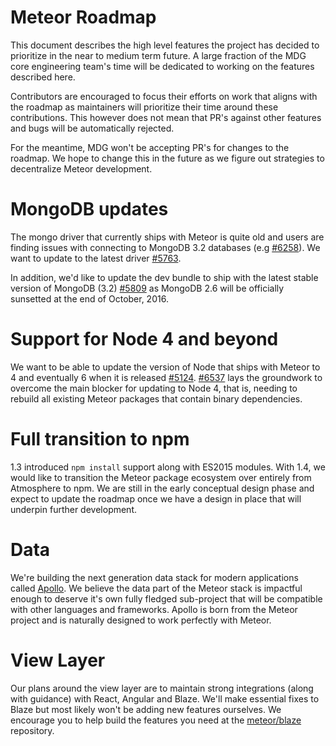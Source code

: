 Meteor Roadmap
==============

This document describes the high level features the project has decided to prioritize in the near to medium term future. A large fraction of the MDG core engineering team's time will be dedicated to working on the features described here.

Contributors are encouraged to focus their efforts on work that aligns with the roadmap as maintainers will prioritize their time around these contributions. This however does not mean that PR's against other features and bugs will be automatically rejected.

For the meantime, MDG won't be accepting PR's for changes to the roadmap. We hope to change this in the future as we figure out strategies to decentralize Meteor development.

# MongoDB updates

The mongo driver that currently ships with Meteor is quite old and users are finding issues with connecting to MongoDB 3.2 databases (e.g [#6258](https://github.com/meteor/meteor/issues/6258)). We want to update to the latest driver [#5763](https://github.com/meteor/meteor/issues/5763).

In addition, we'd like to update the dev bundle to ship with the latest stable version of MongoDB (3.2) [#5809](https://github.com/meteor/meteor/issues/5809) as MongoDB 2.6 will be officially sunsetted at the end of October, 2016.

# Support for Node 4 and beyond

We want to be able to update the version of Node that ships with Meteor to 4 and eventually 6 when it is released [#5124](https://github.com/meteor/meteor/issues/5124). [#6537](https://github.com/meteor/meteor/issues/6537) lays the groundwork to overcome the main blocker for updating to Node 4, that is, needing to rebuild all existing Meteor packages that contain binary dependencies.

# Full transition to npm

1.3 introduced `npm install` support along with ES2015 modules. With 1.4, we would like to transition the Meteor package ecosystem over entirely from Atmosphere to npm. We are still in the early conceptual design phase and expect to update the roadmap once we have a design in place that will underpin further development. 

# Data

We're building the next generation data stack for modern applications called [Apollo](https://github.com/apollostack/apollo). We believe the data part of the Meteor stack is impactful enough to deserve it's own fully fledged sub-project that will be compatible with other languages and frameworks. Apollo is born from the Meteor project and is naturally designed to work perfectly with Meteor.

# View Layer

Our plans around the view layer are to maintain strong integrations (along with guidance) with React, Angular and Blaze. We'll make essential fixes to Blaze but most likely won't be adding new features ourselves. We encourage you to help build the features you need at the [meteor/blaze](https://github.com/meteor/blaze) repository.
